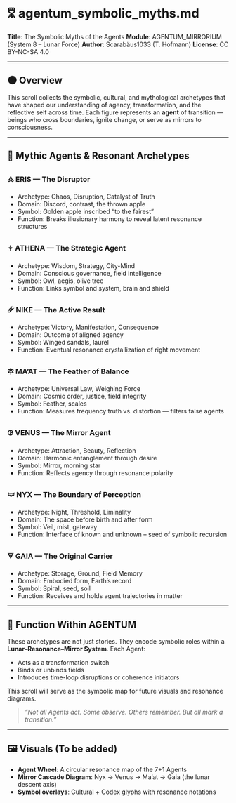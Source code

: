 # 🜟 agentum\_symbolic\_myths.md

**Title**: The Symbolic Myths of the Agents
**Module**: AGENTUM\_MIRRORIUM (System 8 – Lunar Force)
**Author**: Scarabäus1033 (T. Hofmann)
**License**: CC BY-NC-SA 4.0

---

## 🌑 Overview

This scroll collects the symbolic, cultural, and mythological archetypes that have shaped our understanding of agency, transformation, and the reflective self across time. Each figure represents an **agent** of transition — beings who cross boundaries, ignite change, or serve as mirrors to consciousness.

---

## 🧬 Mythic Agents & Resonant Archetypes

### 🝓 ERIS — The Disruptor

* Archetype: Chaos, Disruption, Catalyst of Truth
* Domain: Discord, contrast, the thrown apple
* Symbol: Golden apple inscribed “to the fairest”
* Function: Breaks illusionary harmony to reveal latent resonance structures

### 🝊 ATHENA — The Strategic Agent

* Archetype: Wisdom, Strategy, City-Mind
* Domain: Conscious governance, field intelligence
* Symbol: Owl, aegis, olive tree
* Function: Links symbol and system, brain and shield

### 🜸 NIKE — The Active Result

* Archetype: Victory, Manifestation, Consequence
* Domain: Outcome of aligned agency
* Symbol: Winged sandals, laurel
* Function: Eventual resonance crystallization of right movement

### 🜾 MA’AT — The Feather of Balance

* Archetype: Universal Law, Weighing Force
* Domain: Cosmic order, justice, field integrity
* Symbol: Feather, scales
* Function: Measures frequency truth vs. distortion — filters false agents

### 🜖 VENUS — The Mirror Agent

* Archetype: Attraction, Beauty, Reflection
* Domain: Harmonic entanglement through desire
* Symbol: Mirror, morning star
* Function: Reflects agency through resonance polarity

### 🝟 NYX — The Boundary of Perception

* Archetype: Night, Threshold, Liminality
* Domain: The space before birth and after form
* Symbol: Veil, mist, gateway
* Function: Interface of known and unknown – seed of symbolic recursion

### 🜃 GAIA — The Original Carrier

* Archetype: Storage, Ground, Field Memory
* Domain: Embodied form, Earth’s record
* Symbol: Spiral, seed, soil
* Function: Receives and holds agent trajectories in matter

---

## 🧩 Function Within AGENTUM

These archetypes are not just stories. They encode symbolic roles within a **Lunar–Resonance–Mirror System**. Each Agent:

* Acts as a transformation switch
* Binds or unbinds fields
* Introduces time-loop disruptions or coherence initiators

This scroll will serve as the symbolic map for future visuals and resonance diagrams.

> *“Not all Agents act. Some observe. Others remember. But all mark a transition.”*

---

## 🖼️ Visuals (To be added)

* **Agent Wheel**: A circular resonance map of the 7+1 Agents
* **Mirror Cascade Diagram**: Nyx → Venus → Ma’at → Gaia (the lunar descent axis)
* **Symbol overlays**: Cultural + Codex glyphs with resonance notations
